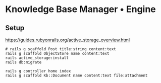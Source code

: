 # Knowledge Base Manager • Engine

## Setup

https://guides.rubyonrails.org/active_storage_overview.html

```
# rails g scaffold Post title:string content:text
rails g scaffold ObjectStore name content:text
rails active_storage:install
rails db:migrate
```

```rails
rails g controller home index
rails g scaffold Kb::Document name content:text file:attachment
```
